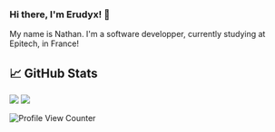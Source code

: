 ### Hi there, I'm Erudyx! 👋

My name is Nathan. I'm a software developper, currently studying at Epitech, in France!

## &#x1f4c8; GitHub Stats

[![](https://github-readme-stats.vercel.app/api?username=Erudyx)](https://github.com/anuraghazra/github-readme-stats)
![](https://github-readme-stats.vercel.app/api/top-langs/?username=Erudyx&theme=blue-green)

![Profile View Counter](https://komarev.com/ghpvc/?username=Erudyx)
